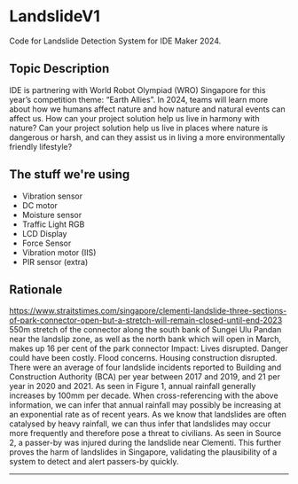 # LandslideV1

Code for Landslide Detection System for IDE Maker 2024.

## Topic Description
IDE is partnering with World Robot Olympiad (WRO) Singapore for this year’s competition theme: “Earth Allies”.
In 2024, teams will learn more about how we humans affect nature and how nature and natural events can affect us. 
How can your project solution help us live in harmony with nature? 
Can your project solution help us live in places where nature is dangerous or harsh, and can they assist us in living a more environmentally friendly lifestyle?

## The stuff we're using
- Vibration sensor
- DC motor
- Moisture sensor
- Traffic Light RGB
- LCD Display
- Force Sensor
- Vibration motor (IIS)
- PIR sensor (extra)

## Rationale
https://www.straitstimes.com/singapore/clementi-landslide-three-sections-of-park-connector-open-but-a-stretch-will-remain-closed-until-end-2023
550m stretch of the connector along the south bank of Sungei Ulu Pandan near the landslip zone, as well as the north bank which will open in March, makes up 16 per cent of the park connector 
Impact:
Lives disrupted. Danger could have been costly. Flood concerns. Housing construction disrupted.
There were an average of four landslide incidents reported to Building and Construction Authority (BCA) per year between 2017 and 2019, and 21 per year in 2020 and 2021. 
As seen in Figure 1, annual rainfall generally increases 
by 100mm per decade. When cross-referencing 
with the above information, we can infer that annual rainfall 
may possibly be increasing at an exponential rate as of recent years.
As we know that landslides are often catalysed by heavy rainfall,
we can thus infer that landslides may occur more frequently and
therefore pose a threat to civilians.
As seen in Source 2, a passer-by was injured during the landslide
near Clementi. This further proves the harm of landslides in Singapore,
validating the plausibility of a system to detect and alert passers-by quickly. 

----
 
